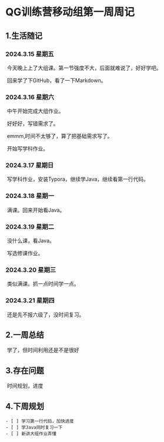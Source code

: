 # QG训练营移动组第一周周记

## 1.生活随记

### 		2024.3.15 星期五

​		今天晚上上了大组课。第一节强度不大，后面就难说了，好好学吧。

​		回来学了下GitHub，看了一下Markdown。

### 		2024.3.16 星期六

​		中午开始完成大组作业。

​		好好好，写错需求了。

​		emmm,时间不太够了，算了把基础需求写了。

​		开始写学科作业。

### 		2024.3.17 星期日

​			写学科作业，安装Typora，继续学Java，继续看第一行代码。

### 		2024.3.18 星期一

​			满课。回来开始看Java。

### 		2024.3.19 星期二

​			没什么课，看Java。

​			写选修课作业。

### 		2024.3.20 星期三

​			类似满课。抓一点时间学一点。

### 2024.3.21 星期四

​			还是先不报六级了，没时间复习。

## 2.一周总结

​		学了，但时间利用还是不是很好

## 3.存在问题

​		时间规划，进度

## 4.下周规划

	- [ ] 学习第一行代码，加快进度
	- [ ] 学Java同时复习一下
	- [ ] 新讲大组作业弄懂
